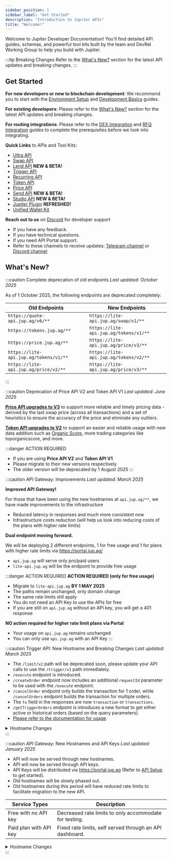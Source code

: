 ```yaml
---
sidebar_position: 1
sidebar_label: "Get Started"
description: "Introduction to Jupiter APIs"
title: "Welcome!"
---
```


<head>
    <title>Get Started</title>
    <meta name="twitter:card" content="summary" />
</head>

Welcome to Jupiter Developer Documentation! You'll find detailed API guides, schemas, and powerful tool kits built by the team and DevRel Working Group to help you build with Jupiter.

:::tip Breaking Changes
Refer to the [What's New?](#whats-new) section for the latest API updates and breaking changes.
:::

## Get Started

**For new developers or new to blockchain development**: We recommend you to start with the [Environment Setup](/docs/environment-setup) and [Development Basics](/docs/development-basics) guides.

**For existing developers**: Please refer to the [What's New?](#whats-new) section for the latest API updates and breaking changes.

**For routing integrations**: Please refer to the [DEX Integration](/docs/routing/dex-integration) and [RFQ Integration](/docs/routing/rfq-integration) guides to complete the prerequisites before we look into integrating.

**Quick Links** to APIs and Tool Kits:

- [Ultra API](/docs/ultra-api/)
- [Swap API](/docs/swap-api/)
- [Lend API](/docs/lend-api/) **NEW & BETA!**
- [Trigger API](/docs/trigger-api/)
- [Recurring API](/docs/recurring-api/)
- [Token API](/docs/token-api/)
- [Price API](/docs/price-api/)
- [Send API](/docs/send-api) **NEW & BETA!**
- [Studio API](/docs/studio-api) **NEW & BETA!**
- [Jupiter Plugin](/docs/tool-kits/plugin/) **REFRESHED!**
- [Unified Wallet Kit](/docs/tool-kits/wallet-kit/)


**Reach out to us** on [Discord](https://discord.gg/jup) for developer support

- If you have any feedback.
- If you have technical questions.
- If you need API Portal support.
- Refer to these channels to receive updates: [Telegram channel](https://t.me/jup_dev) or [Discord channel](https://discord.com/channels/897540204506775583/1115543693005430854)


## What's New?

:::caution Complete deprecation of old endpoints
*Last updated: October 2025*

As of 1 October 2025, the following endpoints are deprecated completely:

| Old Endpoints | New Endpoints |
| --- | --- |
| `https://quote-api.jup.ag/v6/**` | `https://lite-api.jup.ag/swap/v1/**` |
| `https://tokens.jup.ag/**` | `https://lite-api.jup.ag/tokens/v1/**` |
| `https://price.jup.ag/**` | `https://lite-api.jup.ag/price/v3/**` |
| `https://lite-api.jup.ag/tokens/v1/**` | `https://lite-api.jup.ag/tokens/v2/**` |
| `https://lite-api.jup.ag/price/v2/**` | `https://lite-api.jup.ag/price/v3/**` |
:::

:::caution Deprecation of Price API V2 and Token API V1
*Last updated: June 2025*

[**Price API upgrades to V3**](/docs/price-api/v3) to support more reliable and timely pricing data - derived by the last swap price (across all transactions) and a set of heuristics to ensure the accuracy of the price and eliminate any outliers.

[**Token API upgrades to V2**](/docs/token-api/v2) to support an easier and reliable usage with new data addition such as [Organic Score](/docs/token-api/organic-score), more trading categories like toporganicscore, and more.

:::danger ACTION REQUIRED
- If you are using **Price API V2** and **Token API V1**
- Please migrate to their new versions respectively
- The older version will be deprecated by 1 August 2025
:::


:::caution API Gateway: Improvements
*Last updated: March 2025*

**Improved API Gateway!**

For those that have been using the new hostnames at `api.jup.ag/**`, we have made improvements to the infrastructure
- Reduced latency in responses and much more consistent now
- Infrastructure costs reduction (will help us look into reducing costs of the plans with higher rate limits)

**Dual endpoint moving forward.**

We will be deploying 2 different endpoints, 1 for free usage and 1 for plans with higher rate limits via https://portal.jup.ag/
- `api.jup.ag` will serve only pro/paid users
- `lite-api.jup.ag` will be the endpoint to provide free usage

:::danger ACTION REQUIRED
**ACTION REQUIRED (only for free usage)**
- Migrate to `lite-api.jup.ag` **BY 1 MAY 2025**
- The paths remain unchanged, only domain change
- The same rate limits still apply
- You do not need an API Key to use the APIs for free
- If you are still on `api.jup.ag` without an API key, you will get a 401 response

**NO action required for higher rate limit plans via Portal**
- Your usage on `api.jup.ag` remains unchanged
- You can only use `api.jup.ag` with an API Key
:::


:::caution Trigger API: New Hostname and Breaking Changes
*Last updated: March 2025*

- The `/limit/v2` path will be deprecated soon, please update your API calls to use the `/trigger/v1` path immediately.
- `/execute` endpoint is introduced.
- `/createOrder` endpoint now includes an additional `requestId` parameter to be used with the `/execute` endpoint.
- `/cancelOrder` endpoint only builds the transaction for 1 order, while `/cancelOrders` endpoint builds the transaction for multiple orders.
- The `tx` field in the responses are now `transaction` or `transactions`.
- `/getTriggerOrders` endpoint is introduces a new format to get either active or historical orders (based on the query parameters).
- [Please refer to the documentation for usage](/docs/trigger-api/create-order).

<details>
    <summary>
        Hostname Changes
    </summary>
#### Trigger

| Old Hostnames                               | New Hostnames                                 |
| ------------------------------------------- | --------------------------------------------- |
| `https://api.jup.ag/limit/v2/createOrder`   | `https://lite-api.jup.ag/trigger/v1/createOrder`   |
| `https://api.jup.ag/limit/v2/executeOrder`  | `https://lite-api.jup.ag/trigger/v1/executeOrder`  |
| `https://api.jup.ag/limit/v2/cancelOrder`   | `https://lite-api.jup.ag/trigger/v1/cancelOrder`<br />`https://lite-api.jup.ag/trigger/v1/cancelOrders` |
| `https://api.jup.ag/limit/v2/openOrders`<br />`https://api.jup.ag/limit/v2/orderHistory`    | `https://lite-api.jup.ag/trigger/v1/getTriggerOrders` |
</details>
:::

:::caution API Gateway: New Hostnames and API Keys
*Last updated: January 2025*

- API will now be served through new hostnames.
- API will now be served through API keys.
- API Keys will be distributed via https://portal.jup.ag (Refer to [API Setup](/docs/api-setup) to get started).
- Old hostnames will be slowly phased out.
- Old hostnames during this period will have reduced rate limits to facilitate migration to the new API.

| Service Types          | Description                                              |
| ---------------------- | -------------------------------------------------------- |
| Free with no API key   | Decreased rate limits to only accommodate for testing.   |
| Paid plan with API key | Fixed rate limits, self served through an API dashboard. |

<details>
    <summary>
        Hostname Changes
    </summary>
#### Swap

| Old Hostnames                                     | New Hostnames                                    |
| ------------------------------------------------- | ------------------------------------------------ |
| `https://quote-api.jup.ag/v6/quote`               | `https://lite-api.jup.ag/swap/v1/quote`               |
| `https://quote-api.jup.ag/v6/swap`                | `https://lite-api.jup.ag/swap/v1/swap`                |
| `https://quote-api.jup.ag/v6/swap-instructions`   | `https://lite-api.jup.ag/swap/v1/swap-instructions`   |
| `https://quote-api.jup.ag/v6/program-id-to-label` | `https://lite-api.jup.ag/swap/v1/program-id-to-label` |

#### Price

| Old Hostnames             | New Hostnames                 |
| ------------------------- | ----------------------------- |
| `https://price.jup.ag/v6` | `https://lite-api.jup.ag/price/v2` |

#### Token

| Old Hostnames                               | New Hostnames                                 |
| ------------------------------------------- | --------------------------------------------- |
| `https://tokens.jup.ag/token/:mint`         | `https://lite-api.jup.ag/tokens/v1/token/:mint`    |
| `https://tokens.jup.ag/tokens?tags=:tags`   | `https://lite-api.jup.ag/tokens/v1/tagged/:tag`    |
| `https://tokens.jup.ag/tokens_with_markets` | `https://lite-api.jup.ag/tokens/v1/mints/tradable` |
</details>
:::

